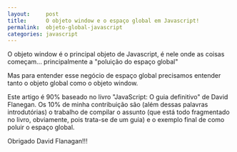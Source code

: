 ```yaml
---
layout:     post
title:      O objeto window e o espaço global em Javascript!
permalink:  objeto-global-javascript
categories: javascript
---
```


O objeto window é o principal objeto de Javascript, é nele onde as coisas começam... principalmente a "poluição do espaço global"

Mas para entender esse negócio de espaço global precisamos entender tanto o objeto global como o objeto window.

Este artigo é 90% baseado no livro "JavaScript: O guia definitivo" de David Flanegan. Os 10% de minha contribuição são
(além dessas palavras introdutórias) o trabalho de compilar o assunto (que está todo fragmentado no livro, obviamente,
pois trata-se de um guia) e o exemplo final de como poluir o espaço global.

Obrigado David Flanagan!!!
